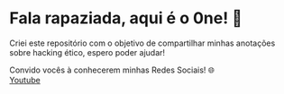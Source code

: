 # Fala rapaziada, aqui é o 0ne! 🤯
Criei este repositório com o objetivo de compartilhar minhas anotações sobre hacking ético, espero poder ajudar!

Convido vocês à conhecerem minhas Redes Sociais! 🌐<br>
<a href="https://www.youtube.com/channel/UCqqfKSKO8lW4_HwWOQ1XhZg">Youtube</a>
